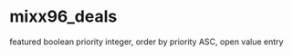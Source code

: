 mixx96_deals
============

featured boolean
priority integer, order by priority ASC, open value entry
